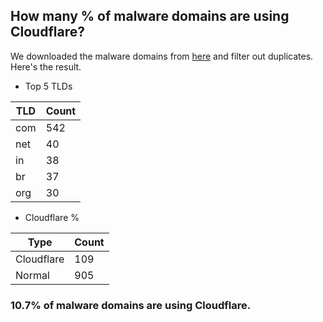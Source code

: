 ## How many % of malware domains are using Cloudflare?


We downloaded the malware domains from [here](https://urlhaus.abuse.ch) and filter out duplicates.
Here's the result.


[//]: # (start replacement)


- Top 5 TLDs

| TLD | Count |
| --- | --- |
| com | 542 |
| net | 40 |
| in | 38 |
| br | 37 |
| org | 30 |


- Cloudflare %

| Type | Count |
| --- | --- |
| Cloudflare | 109 |
| Normal | 905 |


### 10.7% of malware domains are using Cloudflare.